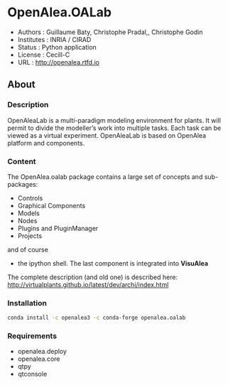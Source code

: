 # OpenAlea.OALab 

- Authors : Guillaume Baty, Christophe Pradal,, Christophe Godin
- Institutes : INRIA / CIRAD 
- Status : Python application 
- License : Cecill-C
- URL : http://openalea.rtfd.io

## About

### Description 

OpenAleaLab is a multi-paradigm modeling environment for plants. It will permit to divide the modeller’s work into multiple tasks. Each task can be viewed as a virtual experiment. OpenAleaLab is based on OpenAlea platform and components.



### Content 

The OpenAlea.oalab package contains a large set of concepts and sub-packages:
* Controls
* Graphical Components
* Models
* Nodes
* Plugins and PluginManager
* Projects

and of course 
* the ipython shell.
The last component is integrated into **VisuAlea**

The complete description (and old one) is described here:  http://virtualplants.github.io/latest/dev/archi/index.html



### Installation 

```bash
conda install -c openalea3 -c conda-forge openalea.oalab
```

### Requirements
* openalea.deploy
* openalea.core
* qtpy
* qtconsole

